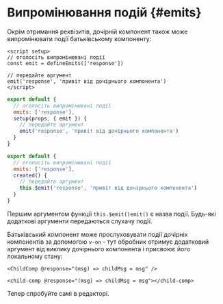 # Випромінювання подій {#emits}

Окрім отримання реквізитів, дочірній компонент також може випромінювати події батьківському компоненту:

<div class="composition-api">
<div class="sfc">

```vue
<script setup>
// оголосіть випромінювані події
const emit = defineEmits(['response'])

// передайте аргумент
emit('response', 'привіт від дочірнього компонента')
</script>
```

</div>

<div class="html">

```js
export default {
  // оголосіть випромінювані події
  emits: ['response'],
  setup(props, { emit }) {
    // передайте аргумент
    emit('response', 'привіт від дочірнього компонента')
  }
}
```

</div>

</div>

<div class="options-api">

```js
export default {
  // оголосіть випромінювані події
  emits: ['response'],
  created() {
    // передайте аргумент
    this.$emit('response', 'привіт від дочірнього компонента')
  }
}
```

</div>

Першим аргументом функції <span class="options-api">`this.$emit()`</span><span class="composition-api">`emit()`</span> є назва події. Будь-які додаткові аргументи передаються слухачу події.

Батьківський компонент може прослуховувати події дочірніх компонентів за допомогою `v-on` - тут обробник отримує додатковий аргумент від виклику дочірнього компонента  і присвоює його локальному стану:

<div class="sfc">

```vue-html
<ChildComp @response="(msg) => childMsg = msg" />
```

</div>
<div class="html">

```vue-html
<child-comp @response="(msg) => childMsg = msg"></child-comp>
```

</div>

Тепер спробуйте самі в редакторі.

